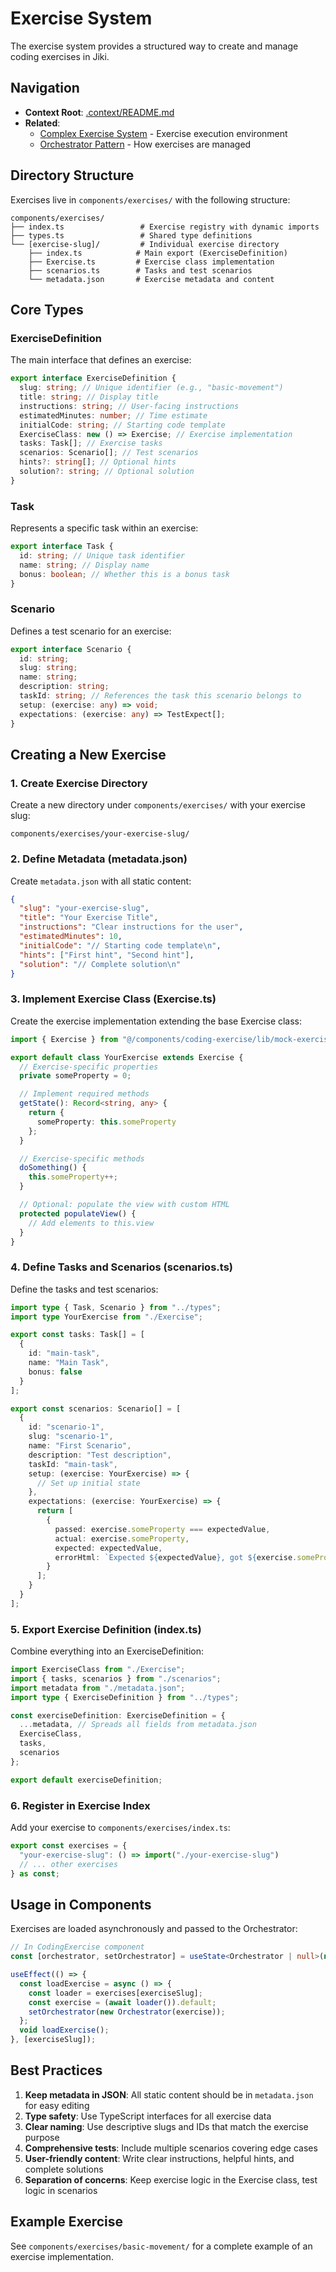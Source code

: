 # Exercise System

The exercise system provides a structured way to create and manage coding exercises in Jiki.

## Navigation

- **Context Root**: [.context/README.md](./README.md)
- **Related**:
  - [Complex Exercise System](./coding-exercise/README.md) - Exercise execution environment
  - [Orchestrator Pattern](./coding-exercise/orchestrator-pattern.md) - How exercises are managed

## Directory Structure

Exercises live in `components/exercises/` with the following structure:

```
components/exercises/
├── index.ts                 # Exercise registry with dynamic imports
├── types.ts                 # Shared type definitions
└── [exercise-slug]/         # Individual exercise directory
    ├── index.ts            # Main export (ExerciseDefinition)
    ├── Exercise.ts         # Exercise class implementation
    ├── scenarios.ts        # Tasks and test scenarios
    └── metadata.json       # Exercise metadata and content
```

## Core Types

### ExerciseDefinition

The main interface that defines an exercise:

```typescript
export interface ExerciseDefinition {
  slug: string; // Unique identifier (e.g., "basic-movement")
  title: string; // Display title
  instructions: string; // User-facing instructions
  estimatedMinutes: number; // Time estimate
  initialCode: string; // Starting code template
  ExerciseClass: new () => Exercise; // Exercise implementation
  tasks: Task[]; // Exercise tasks
  scenarios: Scenario[]; // Test scenarios
  hints?: string[]; // Optional hints
  solution?: string; // Optional solution
}
```

### Task

Represents a specific task within an exercise:

```typescript
export interface Task {
  id: string; // Unique task identifier
  name: string; // Display name
  bonus: boolean; // Whether this is a bonus task
}
```

### Scenario

Defines a test scenario for an exercise:

```typescript
export interface Scenario {
  id: string;
  slug: string;
  name: string;
  description: string;
  taskId: string; // References the task this scenario belongs to
  setup: (exercise: any) => void;
  expectations: (exercise: any) => TestExpect[];
}
```

## Creating a New Exercise

### 1. Create Exercise Directory

Create a new directory under `components/exercises/` with your exercise slug:

```
components/exercises/your-exercise-slug/
```

### 2. Define Metadata (metadata.json)

Create `metadata.json` with all static content:

```json
{
  "slug": "your-exercise-slug",
  "title": "Your Exercise Title",
  "instructions": "Clear instructions for the user",
  "estimatedMinutes": 10,
  "initialCode": "// Starting code template\n",
  "hints": ["First hint", "Second hint"],
  "solution": "// Complete solution\n"
}
```

### 3. Implement Exercise Class (Exercise.ts)

Create the exercise implementation extending the base Exercise class:

```typescript
import { Exercise } from "@/components/coding-exercise/lib/mock-exercise/Exercise";

export default class YourExercise extends Exercise {
  // Exercise-specific properties
  private someProperty = 0;

  // Implement required methods
  getState(): Record<string, any> {
    return {
      someProperty: this.someProperty
    };
  }

  // Exercise-specific methods
  doSomething() {
    this.someProperty++;
  }

  // Optional: populate the view with custom HTML
  protected populateView() {
    // Add elements to this.view
  }
}
```

### 4. Define Tasks and Scenarios (scenarios.ts)

Define the tasks and test scenarios:

```typescript
import type { Task, Scenario } from "../types";
import type YourExercise from "./Exercise";

export const tasks: Task[] = [
  {
    id: "main-task",
    name: "Main Task",
    bonus: false
  }
];

export const scenarios: Scenario[] = [
  {
    id: "scenario-1",
    slug: "scenario-1",
    name: "First Scenario",
    description: "Test description",
    taskId: "main-task",
    setup: (exercise: YourExercise) => {
      // Set up initial state
    },
    expectations: (exercise: YourExercise) => {
      return [
        {
          passed: exercise.someProperty === expectedValue,
          actual: exercise.someProperty,
          expected: expectedValue,
          errorHtml: `Expected ${expectedValue}, got ${exercise.someProperty}`
        }
      ];
    }
  }
];
```

### 5. Export Exercise Definition (index.ts)

Combine everything into an ExerciseDefinition:

```typescript
import ExerciseClass from "./Exercise";
import { tasks, scenarios } from "./scenarios";
import metadata from "./metadata.json";
import type { ExerciseDefinition } from "../types";

const exerciseDefinition: ExerciseDefinition = {
  ...metadata, // Spreads all fields from metadata.json
  ExerciseClass,
  tasks,
  scenarios
};

export default exerciseDefinition;
```

### 6. Register in Exercise Index

Add your exercise to `components/exercises/index.ts`:

```typescript
export const exercises = {
  "your-exercise-slug": () => import("./your-exercise-slug")
  // ... other exercises
} as const;
```

## Usage in Components

Exercises are loaded asynchronously and passed to the Orchestrator:

```typescript
// In CodingExercise component
const [orchestrator, setOrchestrator] = useState<Orchestrator | null>(null);

useEffect(() => {
  const loadExercise = async () => {
    const loader = exercises[exerciseSlug];
    const exercise = (await loader()).default;
    setOrchestrator(new Orchestrator(exercise));
  };
  void loadExercise();
}, [exerciseSlug]);
```

## Best Practices

1. **Keep metadata in JSON**: All static content should be in `metadata.json` for easy editing
2. **Type safety**: Use TypeScript interfaces for all exercise data
3. **Clear naming**: Use descriptive slugs and IDs that match the exercise purpose
4. **Comprehensive tests**: Include multiple scenarios covering edge cases
5. **User-friendly content**: Write clear instructions, helpful hints, and complete solutions
6. **Separation of concerns**: Keep exercise logic in the Exercise class, test logic in scenarios

## Example Exercise

See `components/exercises/basic-movement/` for a complete example of an exercise implementation.
